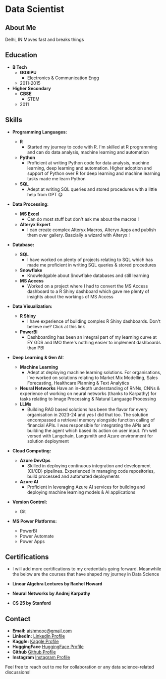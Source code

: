 # Data Scientist

## About Me
Delhi, IN 
Moves fast and breaks things 

## Education
- **B Tech**
  - **GGSIPU**
      - Electronics & Communication Engg
  - 2011-2015
- **Higher Secondary**
  - **CBSE**
      - STEM 
  - 2011

## Skills
- **Programming Languages:** 
  - **R**
      - Started my journey to code with R. I'm skilled at R programming and can do data analysis, machine learning and automation
  - **Python**
      - Proficient at writing Python code for data analysis, machine learning, deep learning and automation. Higher adoption and support  of Python over R for deep learning and machine learning tasks made me learn Python  
  - **SQL**
      - Adept at writing SQL queries and stored procedures with a little help from GPT 😋

- **Data Processing:** 
  - **MS Excel** 
      - Can do most stuff but don't ask me about the macros !
  - **Alteryx Expert**
      - I can create complex Alteryx Macros, Alteryx Apps and publish them over gallery. Bascially a wizard with Alteryx !

- **Database:** 
  - **SQL**
      - I have worked on plenty of projects relating to SQL which has made me proficient in writing SQL queries & stored procedures
  - **Snowflake**
      - Knowledgable about Snowflake databases and still learning
  - **MS Access**
      - Worked on a project where I had to convert the MS Access dashboard to a R Shiny dashboard which gave me plenty of insights about the workings of MS Access

- **Data Visualization:** 
  - **R Shiny**
      - I have experience of building complex R Shiny dashboards. Don't believe me? Click at this link  
  - **PowerBI**
      - Dashboarding has been an integral part of my learning curve at EY GDS and IMO there's nothing easier to implement dashboards than PBI

- **Deep Learning & Gen AI:** 
  - **Machine Learning** 
      - Adept at deploying machine learning solutions. For organisations, I've worked on solutions relating to Market Mix Modelling, Sales Forecasting, Healthcare Planning & Text Analytics 
  - **Neural Networks**
      Have an in-depth understanding of RNNs, CNNs & experience of working on neural networks (thanks to Karpathy) for tasks relating to Image Processing & Natural Language Processing
  - **LLMs**
      - Building RAG based solutions has been the flavor for every organisation in 2023-24 and yes I did that too. The solution encompassed a retrieval memory alongside function calling of financial APIs. I was responsible for integrating the APIs and building the agent which based its action on user input. I'm well versed with Langchain, Langsmith and Azure environment for solution deployment

- **Cloud Computing:** 
  - **Azure DevOps**
    - Skilled in deploying continuous integration and development (CI/CD) pipelines. Experienced in managing code repositories, build processed and automated deployments
  - **Azure AI**
    - Proficient in leveraging Azure AI services for building and deploying machine learning models & AI applications

- **Version Control:** 
  - Git

- **MS Power Platforms:** 
  - PowerBI
  - Power Automate
  - Power Apps

## Certifications
  - I will add more certifications to my credentials going forward. Meanwhile the below are the courses that have shaped my journey in Data Science

  - **Linear Algebra Lectures by Rachel Howard**
  - **Neural Networks by Andrej Karpathy**
  - **CS 25 by Stanford**

## Contact
  - **Email:** [aishmooc@gmail.com](mailto:aishmooc@gmail.com)
  - **LinkedIn:** [LinkedIn Profile](https://www.linkedin.com/in/aishwaryasharma2/)
  - **Kaggle:** [Kaggle Profile](https://www.kaggle.com/aishwaryasharma1992)
  - **HuggingFace** [HuggingFace Profile](https://huggingface.co/aishidiot)
  - **Github** [Github Profile](https://github.com/aish-codes)
  - **Instagram** [Instagram Profile](https://www.instagram.com/aishidiot/)

Feel free to reach out to me for collaboration or any data science-related discussions!
